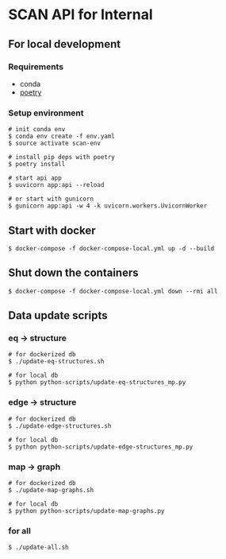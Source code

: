 <!---
=================================================================================================
 Project: SCAN - Searching Chemical Actions and Networks
                 Hokkaido University (2021)
                 Last Update: Q2 2023
________________________________________________________________________________________________
 Authors: Mikael Nicander Kuwahara (Lead Developer) [2022-]
          Jun Fujima (Former Lead Developer) [2021]
________________________________________________________________________________________________
 Description: This is the scan-api-internal README.md file that explains how to get the 
              internal api service (python) up & running and how to manage it.
------------------------------------------------------------------------------------------------
 Notes: 
------------------------------------------------------------------------------------------------
 References: 
=================================================================================================
--->
# SCAN API for Internal

## For local development

### Requirements

* conda
* [poetry](https://github.com/python-poetry/poetry)

### Setup environment

```shell
# init conda env
$ conda env create -f env.yaml
$ source activate scan-env

# install pip deps with poetry
$ poetry install

# start api app
$ uuvicorn app:api --reload

# or start with gunicorn
$ gunicorn app:api -w 4 -k uvicorn.workers.UvicornWorker

```

## Start with docker

```shell
$ docker-compose -f docker-compose-local.yml up -d --build
```

## Shut down the containers

```shell
$ docker-compose -f docker-compose-local.yml down --rmi all
```


## Data update scripts

### eq -> structure

```shell
# for dockerized db
$ ./update-eq-structures.sh

# for local db
$ python python-scripts/update-eq-structures_mp.py
```

### edge -> structure

```shell
# for dockerized db
$ ./update-edge-structures.sh

# for local db
$ python python-scripts/update-edge-structures_mp.py
```

### map -> graph

```shell
# for dockerized db
$ ./update-map-graphs.sh

# for local db
$ python python-scripts/update-map-graphs.py
```

### for all

```shell
$ ./update-all.sh
```
